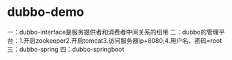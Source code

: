 # dubbo-demo
一：dubbo-interface是服务提供者和消费者中间关系的纽带
二：dubbo的管理平台：1.开启zookeeper2.开启tomcat3.访问服务器ip+8080;4.用户名、密码=root
三：dubbo-spring 
四：dubbo-springboot
